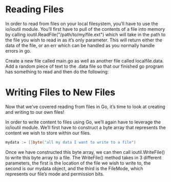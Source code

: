 # Reading Files

In order to read from files on your local filesystem, you’ll have to use the io/ioutil module. You’ll first have to pull of the contents of a file into memory by calling ioutil.ReadFile("/path/to/my/file.ext") which will take in the path to the file you wish to read in as it’s only parameter. This will return either the data of the file, or an err which can be handled as you normally handle errors in go.

Create a new file called main.go as well as another file called localfile.data. Add a random piece of text to the .data file so that our finished go program has something to read and then do the following:

# Writing Files to New Files

Now that we’ve covered reading from files in Go, it’s time to look at creating and writing to our own files!

In order to write content to files using Go, we’ll again have to leverage the io/ioutil module. We’ll first have to construct a byte array that represents the content we wish to store within our files.

```Go
mydata := []byte("all my data I want to write to a file")
```

Once we have constructed this byte array, we can then call ioutil.WriteFile() to write this byte array to a file. The WriteFile() method takes in 3 different parameters, the first is the location of the file we wish to write to, the second is our mydata object, and the third is the FileMode, which represents our file’s mode and permission bits.
